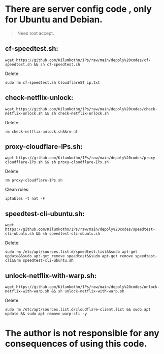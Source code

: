 # There are server config code , only for Ubuntu and Debian.

> Need root accept.

## cf-speedtest.sh:

```
wget https://github.com/Kilumkothn/IPs/raw/main/depoly%20codes/cf-speedtest.sh && sh cf-speedtest.sh
```

Delete:

```
sudo rm cf-speedtest.sh CloudflareST ip.txt
```

## check-netflix-unlock:

```
wget https://github.com/Kilumkothn/IPs/raw/main/depoly%20codes/check-netflix-unlock.sh && sh check-netflix-unlock.sh
```

Delete:

```
rm check-netflix-unlock.sh&&rm nf
```



## proxy-cloudflare-IPs.sh:

```
wget https://github.com/Kilumkothn/IPs/raw/main/depoly%20codes/proxy-cloudflare-IPs.sh && sh proxy-cloudflare-IPs.sh
```

Delete:

```
rm proxy-cloudflare-IPs.sh
```

Clean rules:

```
iptables -t nat -F
```



## speedtest-cli-ubuntu.sh:

```
wget https://github.com/Kilumkothn/IPs/raw/main/depoly%20codes/speedtest-cli-ubuntu.sh && sh speedtest-cli-ubuntu.sh
```

Delete:

```
sudo rm /etc/apt/sources.list.d/speedtest.list&&sudo apt-get update&&sudo apt-get remove speedtest&&sudo apt-get remove speedtest-cli&&rm speedtest-cli-ubuntu.sh
```



## unlock-netflix-with-warp.sh:

```
wget https://github.com/Kilumkothn/IPs/raw/main/depoly%20codes/unlock-netflix-with-warp.sh && sh unlock-netflix-with-warp.sh
```

Delete:

```
sudo rm /etc/apt/sources.list.d/cloudflare-client.list && sudo apt update && sudo apt remove warp-cli -y
```



# The author is not responsible for any consequences of using this code.

